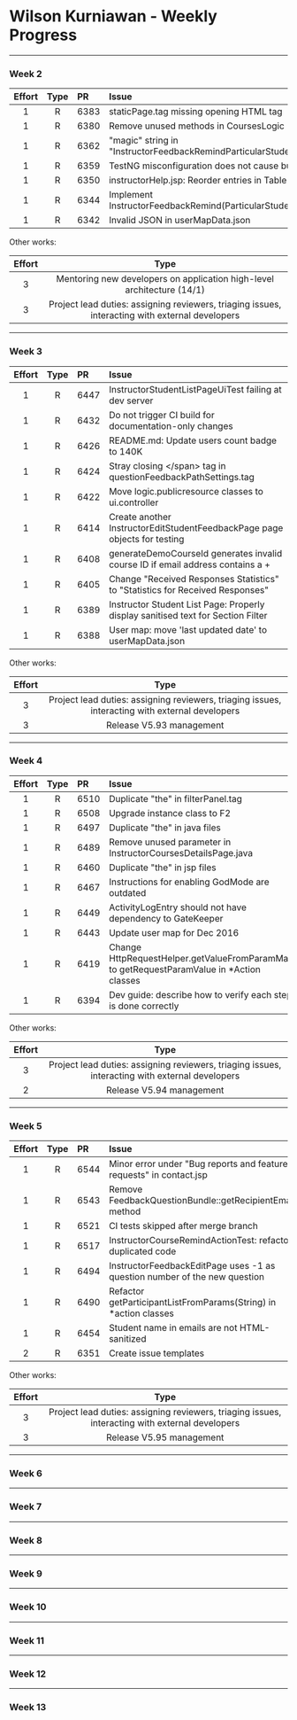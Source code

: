 # Wilson Kurniawan - Weekly Progress

---

### Week 2

Effort| Type | PR | Issue
:----:|:----:|:-----------|:------
1 | R | 6383 | staticPage.tag missing opening HTML tag
1 | R | 6380 | Remove unused methods in CoursesLogic
1 | R | 6362 | "magic" string in "InstructorFeedbackRemindParticularStudentsAction"
1 | R | 6359 | TestNG misconfiguration does not cause build failure
1 | R | 6350 | instructorHelp.jsp: Reorder entries in Table of Contents
1 | R | 6344 | Implement InstructorFeedbackRemind(ParticularStudents)ActionTest
1 | R | 6342 | Invalid JSON in userMapData.json

Other works:

Effort| Type 
:----:|:----:
3 | Mentoring new developers on application high-level architecture (14/1)
3 | Project lead duties: assigning reviewers, triaging issues, interacting with external developers

---
### Week 3

Effort| Type | PR | Issue
:----:|:----:|:-----------|:------
1 | R | 6447 | InstructorStudentListPageUiTest failing at dev server
1 | R | 6432 | Do not trigger CI build for documentation-only changes
1 | R | 6426 | README.md: Update users count badge to 140K
1 | R | 6424 | Stray closing &lt;/span&gt; tag in questionFeedbackPathSettings.tag
1 | R | 6422 | Move logic.publicresource classes to ui.controller
1 | R | 6414 | Create another InstructorEditStudentFeedbackPage page objects for testing
1 | R | 6408 | generateDemoCourseId generates invalid course ID if email address contains a +
1 | R | 6405 | Change "Received Responses Statistics" to "Statistics for Received Responses"
1 | R | 6389 | Instructor Student List Page: Properly display sanitised text for Section Filter
1 | R | 6388 | User map: move 'last updated date' to userMapData.json

Other works:

Effort| Type 
:----:|:----:
3 | Project lead duties: assigning reviewers, triaging issues, interacting with external developers
3 | Release V5.93 management

---
### Week 4

Effort| Type | PR | Issue
:----:|:----:|:-----------|:------
1 | R | 6510 | Duplicate "the" in filterPanel.tag
1 | R | 6508 | Upgrade instance class to F2
1 | R | 6497 | Duplicate "the" in java files
1 | R | 6489 | Remove unused parameter in InstructorCoursesDetailsPage.java
1 | R | 6460 | Duplicate "the" in jsp files
1 | R | 6467 | Instructions for enabling GodMode are outdated
1 | R | 6449 | ActivityLogEntry should not have dependency to GateKeeper
1 | R | 6443 | Update user map for Dec 2016
1 | R | 6419 | Change HttpRequestHelper.getValueFromParamMap to getRequestParamValue in *Action classes
1 | R | 6394 | Dev guide: describe how to verify each step is done correctly

Other works:

Effort| Type 
:----:|:----:
3 | Project lead duties: assigning reviewers, triaging issues, interacting with external developers
2 | Release V5.94 management

---
### Week 5

Effort| Type | PR | Issue
:----:|:----:|:-----------|:------
1 | R | 6544 | Minor error under "Bug reports and feature requests" in contact.jsp
1 | R | 6543 | Remove FeedbackQuestionBundle::getRecipientEmails method
1 | R | 6521 | CI tests skipped after merge branch
1 | R | 6517 | InstructorCourseRemindActionTest: refactor duplicated code
1 | R | 6494 | InstructorFeedbackEditPage uses -1 as question number of the new question
1 | R | 6490 | Refactor getParticipantListFromParams(String) in *action classes
1 | R | 6454 | Student name in emails are not HTML-sanitized
2 | R | 6351 | Create issue templates

Other works:

Effort| Type 
:----:|:----:
3 | Project lead duties: assigning reviewers, triaging issues, interacting with external developers
3 | Release V5.95 management

---
### Week 6

---
### Week 7

---
### Week 8

---
### Week 9

---
### Week 10

---
### Week 11

---
### Week 12

---
### Week 13

